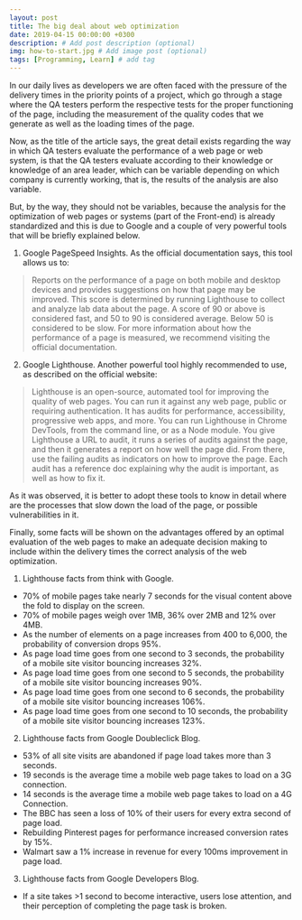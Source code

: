 ```yaml
---
layout: post
title: The big deal about web optimization
date: 2019-04-15 00:00:00 +0300
description: # Add post description (optional)
img: how-to-start.jpg # Add image post (optional)
tags: [Programming, Learn] # add tag
---
```


In our daily lives as developers we are often faced with the pressure of the delivery times in the priority points of a project, which go through a stage where the QA testers perform the respective tests for the proper functioning of the page, including the measurement of the quality codes that we generate as well as the loading times of the page.

Now, as the title of the article says, the great detail exists regarding the way in which QA testers evaluate the performance of a web page or web system, is that the QA testers evaluate according to their knowledge or knowledge of an area leader, which can be variable depending on which company is currently working, that is, the results of the analysis are also variable.

But, by the way, they should not be variables, because the analysis for the optimization of web pages or systems (part of the Front-end) is already standardized and this is due to Google and a couple of very powerful tools that will be briefly explained below.

1. Google PageSpeed Insights.
As the official documentation says, this tool allows us to:
> Reports on the performance of a page on both mobile and desktop devices and provides suggestions on how that page may be improved.
> This score is determined by running Lighthouse to collect and analyze lab data about the page. A score of 90 or above is considered fast, and 50 to 90 is considered average. Below 50 is considered to be slow.
For more information about how the performance of a page is measured, we recommend visiting the official documentation.

2. Google Lighthouse.
Another powerful tool highly recommended to use, as described on the official website:
> Lighthouse is an open-source, automated tool for improving the quality of web pages. You can run it against any web page, public or requiring authentication. It has audits for performance, accessibility, progressive web apps, and more.
> You can run Lighthouse in Chrome DevTools, from the command line, or as a Node module. You give Lighthouse a URL to audit, it runs a series of audits against the page, and then it generates a report on how well the page did. From there, use the failing audits as indicators on how to improve the page. Each audit has a reference doc explaining why the audit is important, as well as how to fix it.

As it was observed, it is better to adopt these tools to know in detail where are the processes that slow down the load of the page, or possible vulnerabilities in it.

Finally, some facts will be shown on the advantages offered by an optimal evaluation of the web pages to make an adequate decision making to include within the delivery times the correct analysis of the web optimization.

1. Lighthouse facts from think with Google.
- 70% of mobile pages take nearly 7 seconds for the visual content above the fold to display on the screen.
- 70% of mobile pages weigh over 1MB, 36% over 2MB and 12% over 4MB.
- As the number of elements on a page increases from 400 to 6,000, the probability of conversion drops 95%.
- As page load time goes from one second to 3 seconds, the probability of a mobile site visitor bouncing increases 32%.
- As page load time goes from one second to 5 seconds, the probability of a mobile site visitor bouncing increases 90%.
- As page load time goes from one second to 6 seconds, the probability of a mobile site visitor bouncing increases 106%.
- As page load time goes from one second to 10 seconds, the probability of a mobile site visitor bouncing increases 123%.

2. Lighthouse facts from Google Doubleclick Blog.
- 53% of all site visits are abandoned if page load takes more than 3 seconds.
- 19 seconds is the average time a mobile web page takes to load on a 3G connection.
- 14 seconds is the average time a mobile web page takes to load on a 4G Connection.
- The BBC has seen a loss of 10% of their users for every extra second of page load.
- Rebuilding Pinterest pages for performance increased conversion rates by 15%.
- Walmart saw a 1% increase in revenue for every 100ms improvement in page load.

3. Lighthouse facts from Google Developers Blog.
- If a site takes >1 second to become interactive, users lose attention, and their perception of completing the page task is broken.

